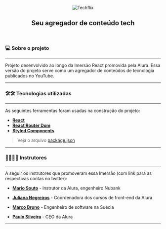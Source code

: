 
<p align="center">
   <img src="https://fontmeme.com/permalink/200728/f742058aa7b0e1cb02c9bf0671b9e191.png" alt="Techflix"/>
</p>

<h2 align="center">Seu agregador de conteúdo tech</h2>


</br>



### 💻 Sobre o projeto
------------
Projeto desenvolvido ao longo da Imersão React promovida pela Alura. Essa versão do projeto serve como um agregador de conteúdos de tecnologia publicados no YouTube.
______

### 🛠🛠 Tecnologias utilizadas
------------
As seguintes ferramentas foram usadas na construção do projeto:

-  **[React](https://reactjs.org/)**
-  **[React Router Dom](https://github.com/ReactTraining/react-router/tree/master/packages/react-router-dom)**
- **[Styled Components](https://github.com/styled-components/styled-components)**

> Veja o arquivo  [package.json](https://github.com/fagnerzulin/techflix/blob/master/package.json)

______________
### 👩‍🏫👨‍🏫 Instrutores
------------
A seguir os instrutores que promoveram essa Imersão (com link para as respectivas contas no twitter):

- **[Mario Souto](https://twitter.com/omariosouto)** - Instrutor da Alura, engenheiro Nubank

- **[Juliana Negreiros](https://twitter.com/juunegreiros)** - Coordenadora dos cursos de front-end da Alura

- **[Marco Bruno](https://twitter.com/marcobrunodev)** - Engenheiro de software na Suécia

- **[Paulo Silveira](https://twitter.com/paulo_caelum)** - CEO da Alura
_________________
